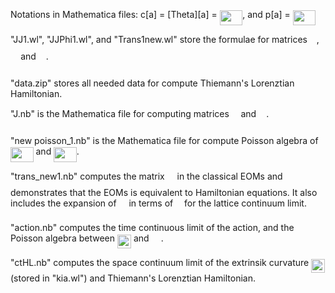 Notations in Mathematica files: c[a] = \[Theta][a] = <img src="/tex/ef5eefa9087e42b50181375d786e79d0.svg?invert_in_darkmode&sanitize=true" align=middle width=36.56539424999999pt height=24.65753399999998pt/>, and p[a] = <img src="/tex/3d9ca853239080ae2c7b135cf0e12792.svg?invert_in_darkmode&sanitize=true" align=middle width=36.66243404999999pt height=24.65753399999998pt/>

"JJ1.wl", "JJPhi1.wl", and "Trans1new.wl" store the formulae for matrices <img src="/tex/8eb543f68dac24748e65e2e4c5fc968c.svg?invert_in_darkmode&sanitize=true" align=middle width=10.69635434999999pt height=22.465723500000017pt/>, <img src="/tex/86aa7d769ae41b760b561beb8d611acb.svg?invert_in_darkmode&sanitize=true" align=middle width=12.19759034999999pt height=30.267491100000004pt/> and <img src="/tex/2f118ee06d05f3c2d98361d9c30e38ce.svg?invert_in_darkmode&sanitize=true" align=middle width=11.889314249999991pt height=22.465723500000017pt/>. 

"data.zip" stores all needed data for compute Thiemann's Lorenztian Hamiltonian. 

"J.nb" is the Mathematica file for computing matrices <img src="/tex/8eb543f68dac24748e65e2e4c5fc968c.svg?invert_in_darkmode&sanitize=true" align=middle width=10.69635434999999pt height=22.465723500000017pt/> and <img src="/tex/86aa7d769ae41b760b561beb8d611acb.svg?invert_in_darkmode&sanitize=true" align=middle width=12.19759034999999pt height=30.267491100000004pt/>.

"new poisson_1.nb" is the Mathematica file for compute Poisson algebra of <img src="/tex/ef5eefa9087e42b50181375d786e79d0.svg?invert_in_darkmode&sanitize=true" align=middle width=36.56539424999999pt height=24.65753399999998pt/> and <img src="/tex/3d9ca853239080ae2c7b135cf0e12792.svg?invert_in_darkmode&sanitize=true" align=middle width=36.66243404999999pt height=24.65753399999998pt/>.

"trans_new1.nb" computes the matrix <img src="/tex/2f118ee06d05f3c2d98361d9c30e38ce.svg?invert_in_darkmode&sanitize=true" align=middle width=11.889314249999991pt height=22.465723500000017pt/> in the classical EOMs and demonstrates that the EOMs is equivalent to Hamiltonian equations. It also includes the expansion of <img src="/tex/2f118ee06d05f3c2d98361d9c30e38ce.svg?invert_in_darkmode&sanitize=true" align=middle width=11.889314249999991pt height=22.465723500000017pt/> in terms of <img src="/tex/07617f9d8fe48b4a7b3f523d6730eef0.svg?invert_in_darkmode&sanitize=true" align=middle width=9.90492359999999pt height=14.15524440000002pt/> for the lattice continuum limit.

"action.nb" computes the time continuous limit of the action, and the Poisson algebra between <img src="/tex/35db98adf6aedebf617da0dbea567cec.svg?invert_in_darkmode&sanitize=true" align=middle width=22.039049999999992pt height=22.465723500000017pt/> and <img src="/tex/07d3c78740c7fd2ffefb14bbe803a694.svg?invert_in_darkmode&sanitize=true" align=middle width=15.303910049999992pt height=22.831056599999986pt/>.

"ctHL.nb" computes the space continuum limit of the extrinsik curvature <img src="/tex/e3697fac26ec226d3d8778f55849bbe0.svg?invert_in_darkmode&sanitize=true" align=middle width=22.267381949999987pt height=22.465723500000017pt/> (stored in "kia.wl") and Thiemann's Lorenztian Hamiltonian. 
